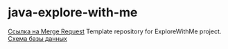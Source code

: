 # java-explore-with-me
[Ссылка на Merge Request](https://github.com/Zazhigina/java-explore-with-me/pull/7)
Template repository for ExploreWithMe project.
[Схема базы данных](https://github.com/Zazhigina/java-explore-with-me/blob/main/Untitled.png)
